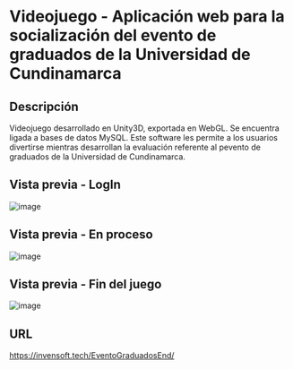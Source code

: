 # Videojuego - Aplicación web para la socialización del evento de graduados de la Universidad de Cundinamarca

## Descripción
Videojuego desarrollado en Unity3D, exportada en WebGL. Se encuentra ligada a bases de datos MySQL.
Este software les permite a los usuarios divertirse mientras desarrollan la evaluación referente al pevento de graduados de la Universidad de Cundinamarca.

## Vista previa - LogIn

![image](https://user-images.githubusercontent.com/67478427/133290587-077976fe-32ca-4d05-94d9-f54c3f312c65.png)

## Vista previa - En proceso

![image](https://user-images.githubusercontent.com/67478427/133290850-d9b67e1e-3329-46ae-877f-7036f2757b5e.png)

## Vista previa - Fin del juego

![image](https://user-images.githubusercontent.com/67478427/133291032-ab7fb677-c34e-4b4a-899f-cc2ecc12944a.png)

## URL

https://invensoft.tech/EventoGraduadosEnd/
